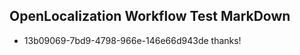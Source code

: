 ## OpenLocalization Workflow Test MarkDown
* 13b09069-7bd9-4798-966e-146e66d943de thanks!

<!--HONumber=Jul16_HO4-->


